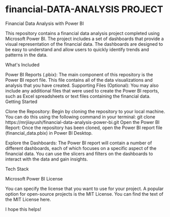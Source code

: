 # financial-DATA-ANALYSIS PROJECT
Financial Data Analysis with Power BI

This repository contains a financial data analysis project completed using Microsoft Power BI. The project includes a set of dashboards that provide a visual representation of the financial data. The dashboards are designed to be easy to understand and allow users to quickly identify trends and patterns in the data.

What's Included

Power BI Reports (.pbix): The main component of this repository is the Power BI report file. This file contains all of the data visualizations and analysis that you have created.
Supporting Files (Optional): You may also include any additional files that were used to create the Power BI reports, such as Excel spreadsheets or text files containing the financial data.
Getting Started

Clone the Repository: Begin by cloning the repository to your local machine. You can do this using the following command in your terminal:
git clone https://mrjiiayush/financial-data-analysis-power-bi.git
Open the Power BI Report: Once the repository has been cloned, open the Power BI report file (financial_data.pbix) in Power BI Desktop.

Explore the Dashboards: The Power BI report will contain a number of different dashboards, each of which focuses on a specific aspect of the financial data. You can use the slicers and filters on the dashboards to interact with the data and gain insights.

Tech Stack

Microsoft Power BI
License

You can specify the license that you want to use for your project. A popular option for open-source projects is the MIT License. You can find the text of the MIT License here.

I hope this helps!
